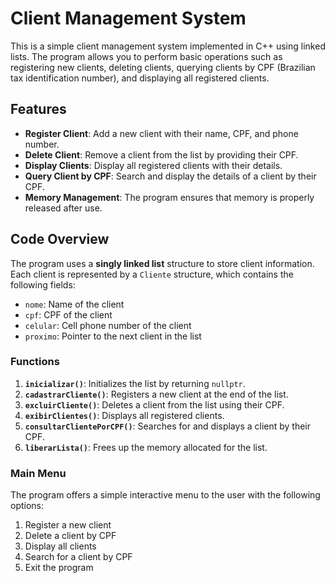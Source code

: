 # Client Management System

This is a simple client management system implemented in C++ using linked lists. The program allows you to perform basic operations such as registering new clients, deleting clients, querying clients by CPF (Brazilian tax identification number), and displaying all registered clients.

## Features

- **Register Client**: Add a new client with their name, CPF, and phone number.
- **Delete Client**: Remove a client from the list by providing their CPF.
- **Display Clients**: Display all registered clients with their details.
- **Query Client by CPF**: Search and display the details of a client by their CPF.
- **Memory Management**: The program ensures that memory is properly released after use.

## Code Overview

The program uses a **singly linked list** structure to store client information. Each client is represented by a `Cliente` structure, which contains the following fields:
- `nome`: Name of the client
- `cpf`: CPF of the client
- `celular`: Cell phone number of the client
- `proximo`: Pointer to the next client in the list

### Functions

1. **`inicializar()`**: Initializes the list by returning `nullptr`.
2. **`cadastrarCliente()`**: Registers a new client at the end of the list.
3. **`excluirCliente()`**: Deletes a client from the list using their CPF.
4. **`exibirClientes()`**: Displays all registered clients.
5. **`consultarClientePorCPF()`**: Searches for and displays a client by their CPF.
6. **`liberarLista()`**: Frees up the memory allocated for the list.

### Main Menu

The program offers a simple interactive menu to the user with the following options:
1. Register a new client
2. Delete a client by CPF
3. Display all clients
4. Search for a client by CPF
5. Exit the program
